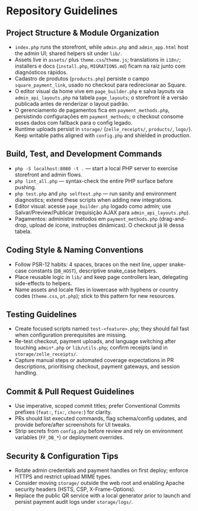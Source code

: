 # Repository Guidelines

## Project Structure & Module Organization
- `index.php` runs the storefront, while `admin.php` and `admin_app.html` host the admin UI; shared helpers sit under `lib/`.
- Assets live in `assets/` plus `theme.css`/`theme.js`; translations in `i18n/`; installers e docs (`install.php`, `MIGRATIONS.md`) ficam na raiz junto com diagnósticos rápidos.
- Cadastro de produtos (`products.php`) persiste o campo `square_payment_link`, usado no checkout para redirecionar ao Square.
- O editor visual da home vive em `page_builder.php` e salva layouts via `admin_api_layouts.php` na tabela `page_layouts`; o storefront lê a versão publicada antes de renderizar o layout padrão.
- O gerenciamento de pagamentos fica em `payment_methods.php`, persistindo configurações em `payment_methods`; o checkout consome esses dados com fallback para o config legado.
- Runtime uploads persist in `storage/` (`zelle_receipts/`, `products/`, `logo/`). Keep writable paths aligned with `config.php` and shielded in production.

## Build, Test, and Development Commands
- `php -S localhost:8080 -t .` — start a local PHP server to exercise storefront and admin flows.
- `php lint_all.php` — syntax-check the entire PHP surface before pushing.
- `php test.php` and `php selftest.php` — run sanity and environment diagnostics; extend these scripts when adding new integrations.
- Editor visual: acesse `page_builder.php` logado como admin; use Salvar/Preview/Publicar (requisição AJAX para `admin_api_layouts.php`).
- Pagamentos: administre métodos em `payment_methods.php` (drag-and-drop, upload de ícone, instruções dinâmicas). O checkout já lê dessa tabela.

## Coding Style & Naming Conventions
- Follow PSR-12 habits: 4 spaces, braces on the next line, upper snake-case constants (`DB_HOST`), descriptive snake_case helpers.
- Place reusable logic in `lib/` and keep page controllers lean, delegating side-effects to helpers.
- Name assets and locale files in lowercase with hyphens or country codes (`theme.css`, `pt.php`); stick to this pattern for new resources.

## Testing Guidelines
- Create focused scripts named `test-<feature>.php`; they should fail fast when configuration prerequisites are missing.
- Re-test checkout, payment uploads, and language switching after touching `admin*.php` or `lib/utils.php`; confirm receipts land in `storage/zelle_receipts/`.
- Capture manual steps or automated coverage expectations in PR descriptions, prioritising checkout, payment gateways, and session handling.

## Commit & Pull Request Guidelines
- Use imperative, scoped commit titles; prefer Conventional Commits prefixes (`feat:`, `fix:`, `chore:`) for clarity.
- PRs should list executed commands, flag schema/config updates, and provide before/after screenshots for UI tweaks.
- Strip secrets from `config.php` before review and rely on environment variables (`FF_DB_*`) or deployment overrides.

## Security & Configuration Tips
- Rotate admin credentials and payment handles on first deploy; enforce HTTPS and restrict upload MIME types.
- Consider moving `storage/` outside the web root and enabling Apache security headers (HSTS, CSP, X-Frame-Options).
- Replace the public QR service with a local generator prior to launch and persist payment audit logs under `storage/logs/`.
